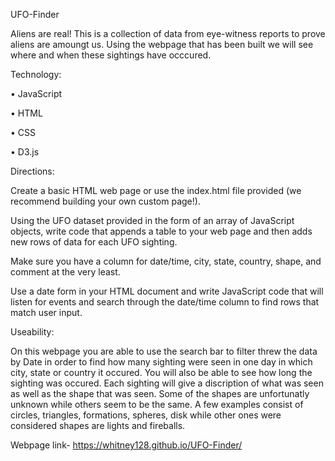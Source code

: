 UFO-Finder

Aliens are real! This is a collection of data from eye-witness reports to prove aliens are amoungt us. 
Using the webpage that has been built we will see where and when these sightings have occcured.

Technology:

•	JavaScript

•	HTML

•	CSS

•	D3.js

Directions:

Create a basic HTML web page or use the index.html file provided (we recommend building your own custom page!).


Using the UFO dataset provided in the form of an array of JavaScript objects, write code that appends a table to your web page and then adds new rows of data for each UFO sighting.

Make sure you have a column for date/time, city, state, country, shape, and comment at the very least.



Use a date form in your HTML document and write JavaScript code that will listen for events and search through the date/time column to find rows that match user input.

Useability:

On this webpage you are able to use the search bar to filter threw the data by Date in order to find how many sighting were seen in one day in which city, state or country it occured.
You will also be able to see how long the sighting was occured.
Each sighting will give a discription of what was seen as well as the shape that was seen.
Some of the shapes are unfortunatly unknown while others seem to be the same. 
A few examples consist of circles, triangles, formations, spheres, disk
while other ones were considered shapes are lights and fireballs.

Webpage link- https://whitney128.github.io/UFO-Finder/
